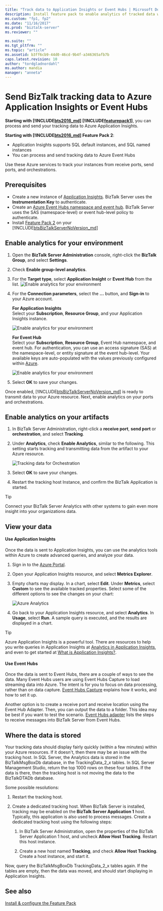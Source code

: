 ```yaml
---
title: "Track data to Application Insights or Event Hubs | Microsoft Docs"
description: Install feature pack to enable analytics of tracked data with Azure Application Insights or Azure Event Hubs in BizTalk Server
ms.custom: "fp1, fp2"
ms.date: "11/16/2017"
ms.prod: "biztalk-server"
ms.reviewer: ""

ms.suite: ""
ms.tgt_pltfrm: ""
ms.topic: "article"
ms.assetid: b3ff6cb9-44d0-46cd-9b4f-a346365afb7b
caps.latest.revision: 10
author: "tordgladnordahl"
ms.author: mandia
manager: "anneta"
---
```

# Send BizTalk tracking data to Azure Application Insights or Event Hubs

**Starting with [!INCLUDE[bts2016_md](../includes/bts2016-md.md)] [!INCLUDE[featurepack1](../includes/featurepack1.md)]**, you can process and send your tracking data to Azure Application Insights. 

**Starting with [!INCLUDE[bts2016_md](../includes/bts2016-md.md)] Feature Pack 2**:

* Application Insights supports SQL default instances, and SQL named instances
* You can process and send tracking data to Azure Event Hubs

Use these Azure services to track your instances from receive ports, send ports, and orchestrations.

## Prerequisites

* Create a new instance of [Application Insights](https://docs.microsoft.com/azure/application-insights/app-insights-create-new-resource). BizTalk Server uses the **Instrumentation Key** to authenticate.
* Create an [Azure Event Hubs namespace and event hub](https://docs.microsoft.com/azure/event-hubs/event-hubs-create). BizTalk Server uses the SAS (namespace-level) or event hub-level policy to authenticate.
* Install [Feature Pack 2](https://aka.ms/bts2016fp2) on your [!INCLUDE[btsBizTalkServerNoVersion_md](../includes/btsbiztalkservernoversion-md.md)]

## Enable analytics for your environment

1. Open the **BizTalk Server Administration** console, right-click the **BizTalk Group**, and select **Settings**. 
2. Check **Enable group-level analytics**.
3. For the **Target type**, select **Application Insight** or **Event Hub** from the list.
    ![Enable analytics for your environment](../core/media/environmentsettingapplicationinishgt.PNG)

4. For the **Connection parameters**, select the **...** button, and **Sign-in** to your Azure account.  

    **For Application Insights**  
    Select your **Subscription**, **Resource Group**, and your Application Insights instance.

    ![Enable analytics for your environment](../core/media/analytics-group-application-insights.png)

    **For Event Hub**  
    Select your **Subscription**, **Resource Group**, Event Hub namespace, and event hub. For authentication, you can use an access signature (SAS) at the namespace-level, or entity signature at the event hub-level. Your available keys are auto-populated with the values previously configured within [Azure](https://portal.azure.com).

    ![Enable analytics for your environment](../core/media/send-tracking-data-to-azure.png)

5. Select **OK** to save your changes. 

Once enabled, [!INCLUDE[btsBizTalkServerNoVersion_md](../includes/btsbiztalkservernoversion-md.md)] is ready to transmit data to your Azure resource. Next, enable analytics on your ports and orchestrations. 

## Enable analytics on your artifacts

1. In BizTalk Server Administration, right-click a **receive port**, **send port** or **orchestration**, and select **Tracking**.
2. Under **Analytics**, check **Enable Analytics**, similar to the following. This setting starts tracking and transmitting data from the artifact to your Azure resource.
    
    ![Tracking data for Orchestration](../core/media/orchestrationsettingsapplicationinsight.PNG)

3. Select **OK** to save your changes.
4. Restart the tracking host Instance, and confirm the BizTalk Application is started.

> [!TIP]
> Connect your BizTalk Server Analytics with other systems to gain even more insight into your organizations data.

## View your data

#### Use Application Insights
Once the data is sent to Application Insights, you can use the analytics tools within Azure to create advanced queries, and analyze your data.

1. Sign in to the [Azure Portal](https://portal.azure.com).
2. Open your Application Insights resource, and select **Metrics Explorer**.
3. Empty charts may display. In a chart, select **Edit**. Under **Metrics**, select **Custom** to see the available tracked properties. Select some of the different options to see the changes on your chart: 

    ![Azure Analytics](../core/media/azure-stream-metrics-custom.png)

4. Go back to your Application Insights resource, and select **Analytics**. In **Usage**, select **Run**. A sample query is executed, and the results are displayed in a chart.  

> [!TIP]
> Azure Application Insights is a powerful tool. There are resources to help you write queries in Application Insights at [Analytics in Application Insights](https://docs.microsoft.com/azure/application-insights/app-insights-analytics), and even to get started at [What is Application Insights?](https://docs.microsoft.com/azure/application-insights/app-insights-overview).

#### Use Event Hubs
Once the data is sent to Event Hubs, there are a couple of ways to see the data. Many Event Hubs users are using Event Hubs Capture to load streaming data into Azure. The intent is for you to focus on data processing, rather than on data capture. [Event Hubs Capture](https://docs.microsoft.com/azure/event-hubs/event-hubs-capture-overview) explains how it works, and how to set it up.

Another option is to create a receive port and receive location using the Event Hub Adapter. Then, you can output the data to a folder. This idea may be best if you want to test the scenario. [Event Hubs adapter](event-hubs-adapter.md) lists the steps to receive messages into BizTalk Server from Event Hubs.

## Where the data is stored

Your tracking data should display fairly quickly (within a few minutes) within your Azure resources. If it doesn't, then there may be an issue with the tracking host. In SQL Server, the Analytics data is stored in the BizTalkMsgBoxDb database, in the TrackingData_2_*x* tables. In SQL Server Management Studio, return the top 1000 rows on these four tables. If the data is there, then the tracking host is not moving the data to the BizTalkDTADb database. 

Some possible resolutions:

1. Restart the tracking host.
2. Create a dedicated tracking host. When BizTalk Server is installed, tracking may be enabled on the **BizTalk Server Application 1** host. Typically, this application is also used to process messages. Create a dedicated tracking host using the following steps: 

    1. In BizTalk Server Administration, open the properties of the BizTalk Server Application 1 host, and uncheck **Allow Host Tracking**. Restart this host instance.

    2. Create a new host named **Tracking**, and check **Allow Host Tracking**. Create a host instance, and start it.

Now, query the BizTalkMsgBoxDb TrackingData_2_x tables again. If the tables are empty, then the data was moved, and should start displaying in Application Insights.
    
## See also
 [Install & configure the Feature Pack](../core/configure-the-feature-pack.md)